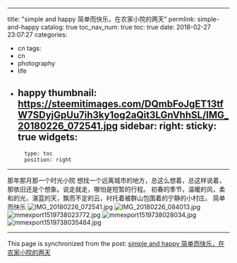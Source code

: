 
---
title: "simple and happy 简单而快乐，在农家小院的两天"
permlink: simple-and-happy
catalog: true
toc_nav_num: true
toc: true
date: 2018-02-27 23:07:27
categories:
- cn
tags:
- cn
- photography
- life
- happy
thumbnail: https://steemitimages.com/DQmbFoJgET13tfW7SDyjGpUu7ih3ky1og2aQit3LGnVhhSL/IMG_20180226_072541.jpg
sidebar:
    right:
        sticky: true
widgets:
    -
        type: toc
        position: right
---


那年那月那一个时光小院
想找一个远离城市的地方，总这么想着，总这样说着，那依旧还是个想象。说走就走，哪怕是短暂的行程。
初春的季节，温暖的风，柔和的光，湛蓝的天，飘而不定的云，衬托着被群山包围着的宁静的小村庄。
简单而快乐
![IMG_20180226_072541.jpg](https://steemitimages.com/DQmbFoJgET13tfW7SDyjGpUu7ih3ky1og2aQit3LGnVhhSL/IMG_20180226_072541.jpg)
![IMG_20180226_084013.jpg](https://steemitimages.com/DQmeujZu2R4iKUKpZLzhGmJURXDN4PkfNpZmKRsqZdSRAHu/IMG_20180226_084013.jpg)
![mmexport1519738023772.jpg](https://steemitimages.com/DQmQw3PtY7gSbtiC3MF8ZxxakJcFYwCKq2nUkoddJZ2ggNH/mmexport1519738023772.jpg)
![mmexport1519738028034.jpg](https://steemitimages.com/DQmYRbyPVFT5jJEJdpENMBiK79aaSTciuojiV4PzwqNMTgh/mmexport1519738028034.jpg)
![mmexport1519738035484.jpg](https://steemitimages.com/DQmdS826ptr35EXG35Sj1oufzahqKwH6278dk3TrDanYG2b/mmexport1519738035484.jpg)

- - -

This page is synchronized from the post: [simple and happy 简单而快乐，在农家小院的两天](https://steemit.com/@andrewma/simple-and-happy)
